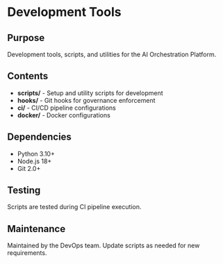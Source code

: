 # Development Tools

## Purpose
Development tools, scripts, and utilities for the AI Orchestration Platform.

## Contents
- **scripts/** - Setup and utility scripts for development
- **hooks/** - Git hooks for governance enforcement
- **ci/** - CI/CD pipeline configurations
- **docker/** - Docker configurations

## Dependencies
- Python 3.10+
- Node.js 18+
- Git 2.0+

## Testing
Scripts are tested during CI pipeline execution.

## Maintenance
Maintained by the DevOps team. Update scripts as needed for new requirements.